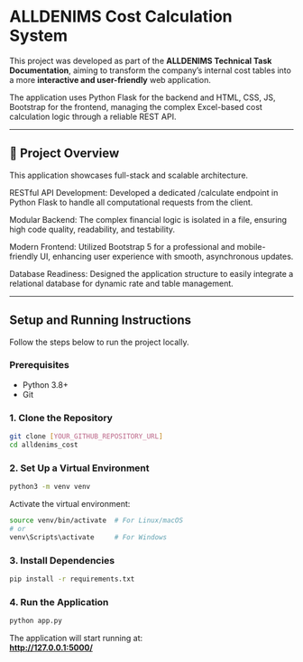 # ALLDENIMS Cost Calculation System

This project was developed as part of the **ALLDENIMS Technical Task Documentation**, aiming to transform the company’s internal cost tables into a more **interactive and user-friendly** web application.

The application uses Python Flask for the backend and HTML, CSS, JS, Bootstrap for the frontend, managing the complex Excel-based cost calculation logic through a reliable REST API.

---

## 🎯 Project Overview

This application showcases full-stack and scalable architecture.

RESTful API Development: Developed a dedicated /calculate endpoint in Python Flask to handle all computational requests from the client.

Modular Backend: The complex financial logic is isolated in a file, ensuring high code quality, readability, and testability.

Modern Frontend: Utilized Bootstrap 5 for a professional and mobile-friendly UI, enhancing user experience with smooth, asynchronous updates.

Database Readiness: Designed the application structure to easily integrate a relational database for dynamic rate and table management.

---

## Setup and Running Instructions

Follow the steps below to run the project locally.

### Prerequisites

* Python 3.8+
* Git

### 1. Clone the Repository

```bash
git clone [YOUR_GITHUB_REPOSITORY_URL]
cd alldenims_cost
```

### 2. Set Up a Virtual Environment

```bash
python3 -m venv venv
```

Activate the virtual environment:

```bash
source venv/bin/activate  # For Linux/macOS
# or
venv\Scripts\activate     # For Windows
```

### 3. Install Dependencies

```bash
pip install -r requirements.txt
```

### 4. Run the Application

```bash
python app.py
```

The application will start running at:  
**http://127.0.0.1:5000/**
